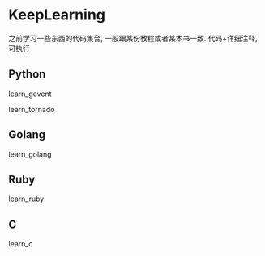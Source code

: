 KeepLearning
============

之前学习一些东西的代码集合, 一般跟某份教程或者某本书一致. 代码+详细注释, 可执行


## Python

learn_gevent

learn_tornado

## Golang

learn_golang

## Ruby

learn_ruby

## C

learn_c
